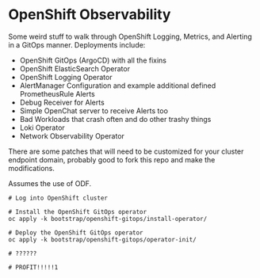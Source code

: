 # OpenShift Observability

Some weird stuff to walk through OpenShift Logging, Metrics, and Alerting in a GitOps manner.  Deployments include:

- OpenShift GitOps (ArgoCD) with all the fixins
- OpenShift ElasticSearch Operator
- OpenShift Logging Operator
- AlertManager Configuration and example additional defined PrometheusRule Alerts
- Debug Receiver for Alerts
- Simple OpenChat server to receive Alerts too
- Bad Workloads that crash often and do other trashy things
- Loki Operator
- Network Observability Operator

There are some patches that will need to be customized for your cluster endpoint domain, probably good to fork this repo and make the modifications.

Assumes the use of ODF.

```bash=
# Log into OpenShift cluster

# Install the OpenShift GitOps operator
oc apply -k bootstrap/openshift-gitops/install-operator/

# Deploy the OpenShift GitOps operator
oc apply -k bootstrap/openshift-gitops/operator-init/

# ??????

# PROFIT!!!!!1
```
